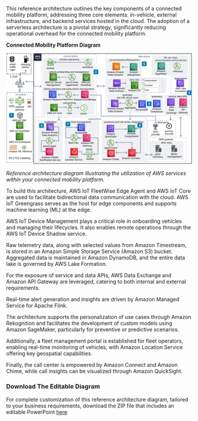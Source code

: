 
This reference architecture outlines the key components of a connected mobility platform, addressing three core elements: in-vehicle, external infrastructure, and backend services hosted in the cloud. The adoption of a serverless architecture is a pivotal strategy, significantly reducing operational overhead for the connected mobility platform.

**Connected Mobility Platform Diagram**

![Connected Mobility Platform Diagram](../../../resources/images/cmp.png)

*Reference architecture diagram illustrating the utilization of AWS services within your connected mobility platform.*

To build this architecture, AWS IoT FleetWise Edge Agent and AWS IoT Core are used to facilitate bidirectional data communication with the cloud. AWS IoT Greengrass serves as the host for edge components and supports machine learning (ML) at the edge.

AWS IoT Device Management plays a critical role in onboarding vehicles and managing their lifecycles. It also enables remote operations through the AWS IoT Device Shadow service.

Raw telemetry data, along with selected values from Amazon Timestream, is stored in an Amazon Simple Storage Service (Amazon S3) bucket. Aggregated data is maintained in Amazon DynamoDB, and the entire data lake is governed by AWS Lake Formation.

For the exposure of service and data APIs, AWS Data Exchange and Amazon API Gateway are leveraged, catering to both internal and external requirements.

Real-time alert generation and insights are driven by Amazon Managed Service for Apache Flink.

The architecture supports the personalization of use cases through Amazon Rekognition and facilitates the development of custom models using Amazon SageMaker, particularly for preventive or predictive scenarios.

Additionally, a fleet management portal is established for fleet operators, enabling real-time monitoring of vehicles, with Amazon Location Service offering key geospatial capabilities.

Finally, the call center is empowered by Amazon Connect and Amazon Chime, while call insights can be visualized through Amazon QuickSight.

### Download The Editable Diagram

For complete customization of this reference architecture diagram, tailored to your business requirements, download the ZIP file that includes an editable PowerPoint [here](https://docs.aws.amazon.com/architecture-diagrams/latest/connected-mobility-platform-on-aws/samples/connected-mobility-platform-on-aws.zip)
